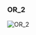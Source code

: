 ### OR_2
![OR_2](https://user-images.githubusercontent.com/116869307/214144026-378fb776-128a-41b0-ad4c-4d23d70d12d0.png)
